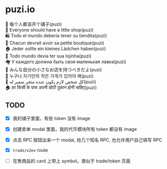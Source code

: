 # puzi.io
🏮 每个人都该开个铺子(puzi)  
🏪 Everyone should have a little shop(puzi)  
🛍 Todo el mundo debería tener su tiendita(puzi)  
🏬 Chacun devrait avoir sa petite boutique(puzi)  
🏠 Jeder sollte ein kleines Lädchen haben(puzi)  
🏡 Todo mundo devia ter sua lojinha(puzi)  
🏘 У каждого должна быть своя маленькая лавка(puzi)  
🏯 みんな自分の小さなお店を持つべきだよ(puzi)  
🏪 누구나 자기만의 작은 가게가 있어야 해(puzi)  
🏬 كل شخص لازم يكون عنده متجر صغير له(puzi)  
🏠 हर किसी के पास अपनी छोटी दुकान होनी चाहिए(puzi)  



## TODO
- [x] 我的铺子里面，有些 token 没有 image
- [x] 创建卖单 modal 里面，我的代币模块所有 token 都没有 image
- [x] 点击 RPC 按钮出来一个 modal, 给几个知名 RPC, 也允许用户自己填写 RPC
- [x] `trade/v2ex` route
- [ ] 在售商品的 card 上带上 symbol，类似于 trade/token 页面

